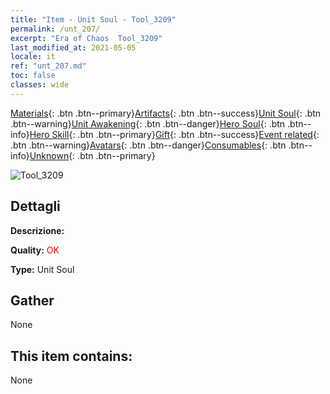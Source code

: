 ```yaml
---
title: "Item - Unit Soul - Tool_3209"
permalink: /unt_207/
excerpt: "Era of Chaos  Tool_3209"
last_modified_at: 2021-05-05
locale: it
ref: "unt_207.md"
toc: false
classes: wide
---
```

 [Materials](/ItemsIT/){: .btn .btn--primary}[Artifacts](/ItemsIT/Artifacts/){: .btn .btn--success}[Unit Soul](/ItemsIT/UnitSoul/){: .btn .btn--warning}[Unit Awakening](/ItemsIT/UnitAwakening/){: .btn .btn--danger}[Hero Soul](/ItemsIT/HeroSoul/){: .btn .btn--info}[Hero Skill](/ItemsIT/HeroSkill/){: .btn .btn--primary}[Gift](/ItemsIT/Gift/){: .btn .btn--success}[Event related](/ItemsIT/Events/){: .btn .btn--warning}[Avatars](/ItemsIT/Avatars/){: .btn .btn--danger}[Consumables](/ItemsIT/Consumables/){: .btn .btn--info}[Unknown](/ItemsIT/Unknown/){: .btn .btn--primary}

 ![Tool_3209](/images/u/ti_tanglang.jpg)

## Dettagli
 **Descrizione:** 

 **Quality:** <span style="color: #FF0000">OK</span>

 **Type:** Unit Soul

## Gather

  None

## This item contains:

  None

